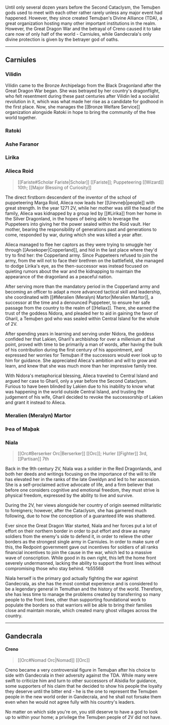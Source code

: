 Until only several dozen years before the Second Cataclysm, the Temuþen gods used to meet with each other rather rarely unless any major event had happened. However, they since created Temuþan's Divine Alliance (TDA), a great organization hosting many other important institutions in the realm. However, the Great Dragon War and the betrayal of Creno caused it to take care now of only half of the world - Carniules, while Gandecrala's only divine protection is given by the betrayer god of oaths.
- - -
## Carniules

### Vilidin

Vilidin came to the Bronze Archipelago from the Black Dragonland after the Great Dragon War began. She was betrayed by her country's dragonflight, who felt resentment during these past centuries after Vilidin led a socialist revolution in it, which was what made her rise as a candidate for godhood in the first place. Now, she manages the [[Bronze Welfare Service]] organization alongside Ratoki in hope to bring the community of the free world together.
### Ratoki

### Ashe Faranor
### Lirika

### Alieca Roid

>[[Fariste#Scholar Fariste|Scholar]] [[Fariste]]; Puppeteering [[Wizard]] 10th; [[Major Blessing of Curiosity]]

The direct firstborn descendent of the inventor of the school of puppeteering Marga Roid, Alieca now leads her [[Urevneþ|people]] with great strength. In the year 1271 2V, while her mother was still the head of the family, Alieca was kidnapped by a group led by [[#Lirika]] from her home in the Silver Dragonland, in the hopes of being able to leverage the Puppeteers into giving her the power sealed within the Roid vault. Her mother, bearing the responsibility of generations past and generations to come, responded by war, during which she was killed a year after.

Alieca managed to flee her captors as they were trying to smuggle her through [[Avsekoper|Copperland]], and hid in the last place where they'd try to find her: the Copperland army. Since Puppeteers refused to join the army, from the will not to face their brethren on the battlefield, she managed to dodge Lirika's eye, as the then-successor was instead focused on quieting rumors about the war and the kidnapping to maintain the appearance of the dragonland as a peaceful nation.

After serving more than the mandatory period in the Copperland army and becoming an officer to adapt a more advanced tactical skill and leadership, she coordinated with [[#Meralien (Meralyn) Martor|Meralien Martor]], a successor at the time and a denounced Puppeteer, to ensure her safe passage from the country to the realm of [[Heliax]]. There, she earned the trust of the goddess Nidora, and pleaded her to aid in gaining the favor of Gharil, a Temuþen god who was sealed within Central Island for the whole of 2V.

After spending years in learning and serving under Nidora, the goddess confided her that Lakien, Gharil's archbishop for over a millenium at that point, proved with time to be primarily a man of words, after having the bulk of his contribution during the first century of his appointment, and expressed her worries for Temuþan if the successors would ever look up to him for guidance. She appreciated Alieca's ambition and will to grow and learn, and knew that she was much more than her impressive family tree. 

With Nidora's metaphorical blessing, Alieca traveled to Central Island and argued her case to Gharil, only a year before the Second Cataclysm. Furious to have been blinded by Lakien due to his inability to know what was happening in the world outside Central Island, and trusting the judgement of his wife, Gharil decided to revoke the successorship of Lakien and grant it instead to Alieca.

### Meralien (Meralyn) Martor
### Þea of Maþak

### Niala

>[[Orc#Berserker Orc|Berserker]] [[Orc]]; Hurler [[Fighter]] 3rd, [[Partisan]] 7th

Back in the 9th century 2V, Niala was a soldier in the Red Dragonlands, and both her deeds and writings focusing on the importance of the will to life has elevated her in the ranks of the late Gweldyn and led to her ascension. She is a self-proclaimed active advocate of life, and a firm believer that before one considers cognitive and emotional freedom, they must strive is physical freedom, expressed by the ability to live and survive. 

During the 2V, her views alongside her country of origin seemed militaristic to foreigners; however, after the Cataclysm, she has garnered much following, due to how the conception of a guaranteed life was shattered.

Ever since the Great Dragon War started, Niala and her forces put a lot of effort on their northern border in order to put effort and draw as many soldiers from the enemy's side to defend it, in order to relieve the other borders as the strongest single army in Carniules. In order to make sure of this, the Redpoint government gave out incentives for soldiers of all ranks financial incentives to join the cause in the war, which led to a massive wave of conscription.
While good in its own right, this left the home front severely undermanned, lacking the ability to support the front lines without compromising those who stay behind. ^b55568

Niala herself is the primary god actually fighting the war against Gandecrala, as she has the most combat experience and is considered to be a legendary general in Temuthan and the history of the world. Therefore, she has less time to manage the problems created by transferring so many people to the front lines, other than supporting foundational work to populate the borders so that warriors will be able to bring their families close and maintain morale, which created many ghost villages across the country.
- - -
## Gandecrala

#### Creno

>[[Orc#Nomad Orc|Nomad]] [[Orc]]

Creno became a very controversial figure in Temuþan after his choice to side with Gandecrala in their adversity against the TDA. While many were swift to criticize him and turn to other successors of Alsidia for guidance, some supporters of his claim that he decided to show his people the loyalty they deserve until the bitter end - he is the one to represent the Temuþen people in the new world order in Gandecrala, and he shall not forsake them even when he would not agree fully with his country's leaders. 

No matter on which side you're on, you still deserve to have a god to look up to within your home; a privilege the Temuþen people of 2V did not have.